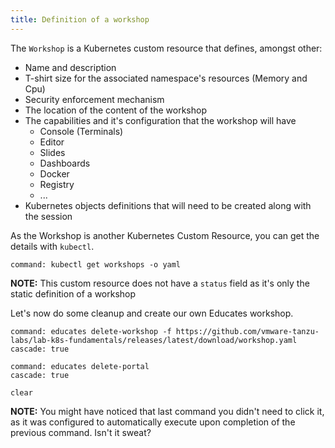 ```yaml
---
title: Definition of a workshop
---
```


The `Workshop` is a Kubernetes custom resource that defines, amongst other:

- Name and description
- T-shirt size for the associated namespace's resources (Memory and Cpu)
- Security enforcement mechanism
- The location of the content of the workshop
- The capabilities and it's configuration that the workshop will have
  - Console (Terminals)
  - Editor
  - Slides
  - Dashboards
  - Docker
  - Registry
  - ...
- Kubernetes objects definitions that will need to be created along with the session

As the Workshop is another Kubernetes Custom Resource, you can get the details with `kubectl`.

```terminal:execute
command: kubectl get workshops -o yaml
```

**NOTE:** This custom resource does not have a `status` field as it's only the static definition of a workshop


Let's now do some cleanup and create our own Educates workshop.


```terminal:execute
command: educates delete-workshop -f https://github.com/vmware-tanzu-labs/lab-k8s-fundamentals/releases/latest/download/workshop.yaml
cascade: true
```
```terminal:execute
command: educates delete-portal
cascade: true
```
```execute-all
clear
```

**NOTE:** You might have noticed that last command you didn't need to click it, as it 
was configured to automatically execute upon completion of the previous command. Isn't it sweat?